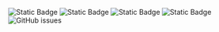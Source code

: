 ![Static Badge](https://img.shields.io/badge/blacklists-60-000000) ![Static Badge](https://img.shields.io/badge/blacklisted-3162888-cc0000) ![Static Badge](https://img.shields.io/badge/whitelisted-2244-00CC00) ![Static Badge](https://img.shields.io/badge/streaming_blacklist-28107-000000) ![GitHub issues](https://img.shields.io/github/issues/fabriziosalmi/blacklists)

